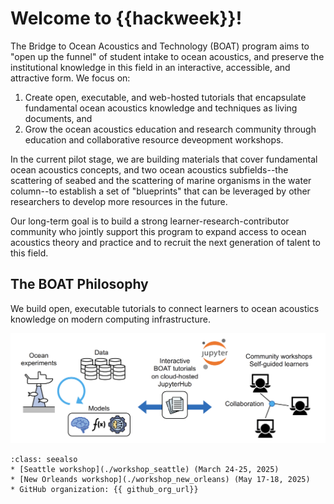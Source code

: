 # Welcome to {{hackweek}}!

The Bridge to Ocean Acoustics and Technology (BOAT) program aims to "open up the funnel" of student intake to ocean acoustics, and preserve the institutional knowledge in this field in an interactive, accessible, and attractive form. We focus on:
1) Create open, executable, and web-hosted tutorials that encapsulate fundamental ocean acoustics knowledge and techniques as living documents, and
2) Grow the ocean acoustics education and research community through education and collaborative resource deveopment workshops.

In the current pilot stage, we are building materials that cover fundamental ocean acoustics concepts, and two ocean acoustics subfields--the scattering of seabed and the scattering of marine organisms in the water column--to establish a set of "blueprints" that can be leveraged by other researchers to develop more resources in the future.

Our long-term goal is to build a strong learner-research-contributor community who jointly support this program to expand access to ocean acoustics theory and practice and to recruit the next generation of talent to this field.


<!--📖 On this JupyterBook website you'll find [tutorials](tutorials/index). All tutorials are Jupyter Notebooks, 
designed to be run interactively, but also rendered on this website for convenience.-->

<!-- 👩‍💻 During a Hackweek teams work collaboratively on different projects. Read more about the projects and results on our [projects page](projects/index) -->

<!-- 💡 Learn more about hackweeks hosted by the [University of Washington eScience Institute](https://uwhackweek.github.io/hackweeks-as-a-service/intro.html), or check out our publication describing the hackweek educational model {cite:p}`Huppenkothen2018`. -->


## The BOAT Philosophy

We build open, executable tutorials to connect learners to ocean acoustics knowledge on modern computing infrastructure.

![](./img/boat_diagram.png)




```{admonition} Quick links
:class: seealso
* [Seattle workshop](./workshop_seattle) (March 24-25, 2025)
* [New Orleands workshop](./workshop_new_orleans) (May 17-18, 2025)
* GitHub organization: {{ github_org_url}}
```
